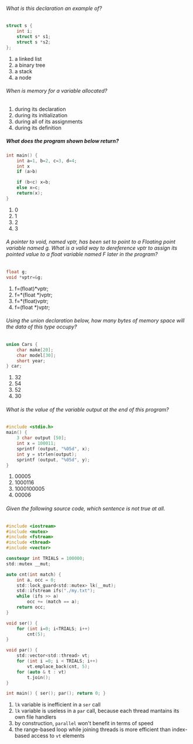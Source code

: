 ###### What is this declaration an example of?

```c
struct s {
    int i;
    struct s* s1;
    struct s *s2;
};
```

1. a linked list
2. a binary tree
3. a stack
4. a node

###### When is memory for a variable allocated?

1. during its declaration
2. during its initialization
3. during all of its assignments
4. during its definition

##### What does the program shown below return?

```c
int main() {
    int a=1, b=2, c=3, d=4;
    int x
    if (a>b)

    if (b<c) x=b;
    else x=c;
    return(x);
}
```

1. 0
2. 1
3. 2
4. 3

###### A pointer to void, named vptr, has been set to point to a Floating point variable named g. What is a valid way to dereference vptr to assign its pointed value to a float variable named F later in the program?

```c
float g;
void *vptr=&g;
```

1. f=(float)*vptr;
2. f=*(float *)vptr;
3. f=*(float)vptr;
4. f=(float *)vptr;

###### Using the union declaration below, how many bytes of memory space will the data of this type occupy?

```c
union Cars {
    char make[20];
    char model[30];
    short year;
} car;
```

1. 32
2. 54
3. 52
4. 30

###### What is the value of the variable output at the end of this program?

```c
#include <stdio.h>
main() {
    3 char output [50];
    int x = 100011;
    sprintf (output, "%05d", x);
    int y = strlen(output);
    sprintf (output, "%05d", y);
}
```

1. 00005
2. 1000116
3. 1000100005
4. 00006

###### Given the following source code, which sentence is not true at all.

```c
#include <iostream>
#include <mutex>
#include <fstream>
#include <thread>
#include <vector>

constexpr int TRIALS = 100000;
std::mutex __mut;

auto cnt(int match) {
    int a, occ = 0;
    std::lock_guard<std::mutex> lk(__mut);
    std::ifstream ifs("./my.txt");
    while (ifs >> a)
        occ += (match == a);
    return occ;
}

void ser() {
    for (int i=0; i<TRIALS; i++)
        cnt(5);
}

void par() {
    std::vector<std::thread> vt;
    for (int i =0; i < TRIALS; i++)
        vt.emplace_back(cnt, 5);
    for (auto & t : vt)
        t.join();
}

int main() { ser(); par(); return 0; }
```

1. `lk` variable is inefficient in a `ser` call
2. `lk` variable is useless in a `par` call, because each thread mantains its own file handlers
3. by construction, `parallel` won't benefit in terms of speed
4. the range-based loop while joining threads is more efficient than index-based access to `vt` elements

